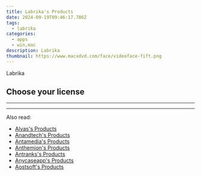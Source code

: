 ```yaml
---
title: Labrika's Products
date: 2024-09-19T09:46:17.786Z
tags: 
  - labrika
categories: 
  - apps
  - win,mac
description: Labrika
thumbnail: https://www.macxdvd.com/face/videoface-fift.png
---
```


Labrika

<!--__INIT__BEGIN__TAG__PRODUCTS__LIST__-->
<!--__INIT__END__TAG__PRODUCTS__LIST__-->

<!--__INIT__BEGIN__TAG__FEED_PRODUCTS__LIST__-->
## Choose your license

<div class="home-content-container">
  <ul class="home-article-list">
  </ul>
</div>

<hr><!--__INIT__END__TAG__FEED_PRODUCTS__LIST__-->

<hr>

<ins class="adsbygoogle"
      style="display:block"
      data-ad-client="ca-pub-7571918770474297"
      data-ad-slot="8358498916"
      data-ad-format="auto"
      data-full-width-responsive="true"></ins>

<span class="atpl-alsoreadstyle">Also read:</span>
<div><ul>
<li><a href="https://tools.techidaily.com/alvas/products/"><u>Alvas's Products</u></a></li>
<li><a href="https://tools.techidaily.com/anandtech/products/"><u>Anandtech's Products</u></a></li>
<li><a href="https://tools.techidaily.com/antamedia/products/"><u>Antamedia's Products</u></a></li>
<li><a href="https://tools.techidaily.com/anthemion/products/"><u>Anthemion's Products</u></a></li>
<li><a href="https://tools.techidaily.com/antranks/products/"><u>Antranks's Products</u></a></li>
<li><a href="https://tools.techidaily.com/anycaseapp/products/"><u>Anycaseapp's Products</u></a></li>
<li><a href="https://tools.techidaily.com/aostsoft/products/"><u>Aostsoft's Products</u></a></li>
</ul></div>


